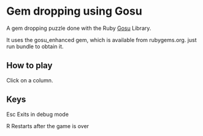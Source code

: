 # Gem dropping using Gosu

A gem dropping puzzle done with the Ruby
[Gosu](http://www.libgosu.org/) Library.

It uses the gosu_enhanced gem, which is available from rubygems.org. just run
bundle to obtain it.

## How to play

Click on a column.

## Keys

Esc Exits in debug mode

R   Restarts after the game is over
